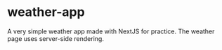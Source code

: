 # weather-app

A very simple weather app made with NextJS for practice. The weather page uses server-side rendering.
